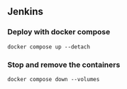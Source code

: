 ## Jenkins

### Deploy with docker compose

```shell
docker compose up --detach
```

### Stop and remove the containers

```shell
docker compose down --volumes
```
